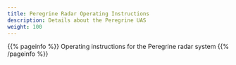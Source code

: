 ```yaml
---
title: Peregrine Radar Operating Instructions
description: Details about the Peregrine UAS
weight: 100
---
```


{{% pageinfo %}}
Operating instructions for the Peregrine radar system
{{% /pageinfo %}}